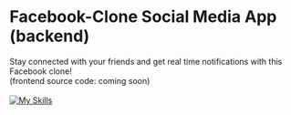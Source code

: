 # Facebook-Clone Social Media App (backend)

Stay connected with your friends and get real time notifications with this Facebook clone!
<br>
(frontend source code: coming soon)
<br><br>
[![My Skills](https://skills.thijs.gg/icons?i=mongodb,nodejs)](https://skills.thijs.gg)
